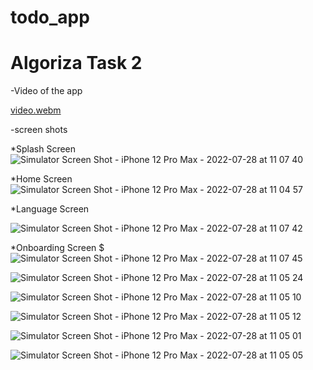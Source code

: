 # todo_app
# Algoriza Task 2

-Video of the app

[video.webm](https://user-images.githubusercontent.com/70426380/181466890-7aa60f60-8c58-4ccf-9ae7-ce48f2f6d5d1.webm)

-screen shots

*Splash Screen
![Simulator Screen Shot - iPhone 12 Pro Max - 2022-07-28 at 11 07 40](https://user-images.githubusercontent.com/70426380/181467795-abea823c-0b83-46e5-bb9d-bfb4ddc6fb43.png)

*Home Screen
![Simulator Screen Shot - iPhone 12 Pro Max - 2022-07-28 at 11 04 57](https://user-images.githubusercontent.com/70426380/181467326-970f3554-6cbb-43ec-8406-76ac7a61d788.png)

*Language Screen

![Simulator Screen Shot - iPhone 12 Pro Max - 2022-07-28 at 11 07 42](https://user-images.githubusercontent.com/70426380/181467818-a8bf1184-ba64-485e-97ec-1f656995e738.png)

*Onboarding Screen
$![Simulator Screen Shot - iPhone 12 Pro Max - 2022-07-28 at 11 07 45](https://user-images.githubusercontent.com/70426380/181467826-684681d1-8ce8-4377-b4c3-df78d39916e4.png)



![Simulator Screen Shot - iPhone 12 Pro Max - 2022-07-28 at 11 05 24](https://user-images.githubusercontent.com/70426380/181467240-23b50794-8e82-43e1-ad19-bbef73b20626.png)



![Simulator Screen Shot - iPhone 12 Pro Max - 2022-07-28 at 11 05 10](https://user-images.githubusercontent.com/70426380/181467393-cc578617-e500-4980-be09-0fe8f5590cb4.png)

![Simulator Screen Shot - iPhone 12 Pro Max - 2022-07-28 at 11 05 12](https://user-images.githubusercontent.com/70426380/181467408-570fd326-5dca-49df-b27a-a5abe8b4e437.png)

![Simulator Screen Shot - iPhone 12 Pro Max - 2022-07-28 at 11 05 01](https://user-images.githubusercontent.com/70426380/181467466-512a76aa-2089-4911-bd3a-95d2b66c3b7e.png)

![Simulator Screen Shot - iPhone 12 Pro Max - 2022-07-28 at 11 05 05](https://user-images.githubusercontent.com/70426380/181467476-192a522c-6a93-4a72-91d6-7f934340d98a.png)



